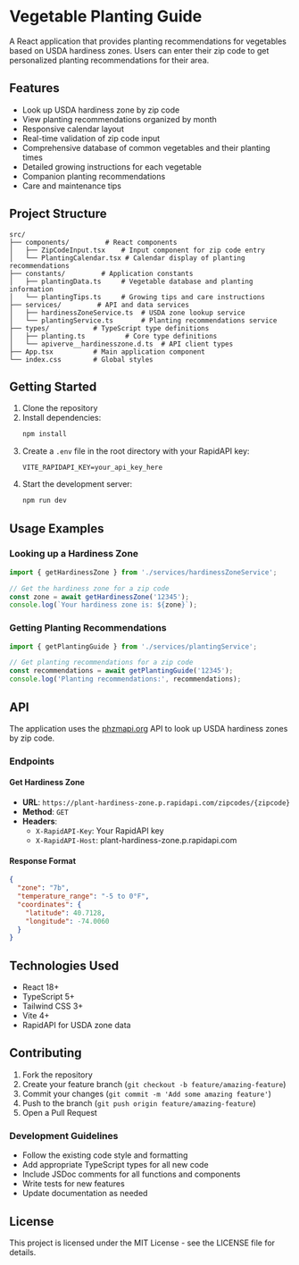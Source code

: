 # Vegetable Planting Guide

A React application that provides planting recommendations for vegetables based on USDA hardiness zones. Users can enter their zip code to get personalized planting recommendations for their area.

## Features

- Look up USDA hardiness zone by zip code
- View planting recommendations organized by month
- Responsive calendar layout
- Real-time validation of zip code input
- Comprehensive database of common vegetables and their planting times
- Detailed growing instructions for each vegetable
- Companion planting recommendations
- Care and maintenance tips

## Project Structure

```
src/
├── components/         # React components
│   ├── ZipCodeInput.tsx    # Input component for zip code entry
│   └── PlantingCalendar.tsx # Calendar display of planting recommendations
├── constants/         # Application constants
│   ├── plantingData.ts     # Vegetable database and planting information
│   └── plantingTips.ts     # Growing tips and care instructions
├── services/         # API and data services
│   ├── hardinessZoneService.ts  # USDA zone lookup service
│   └── plantingService.ts       # Planting recommendations service
├── types/           # TypeScript type definitions
│   ├── planting.ts          # Core type definitions
│   └── apiverve__hardinesszone.d.ts  # API client types
├── App.tsx          # Main application component
└── index.css        # Global styles
```

## Getting Started

1. Clone the repository
2. Install dependencies:
   ```bash
   npm install
   ```
3. Create a `.env` file in the root directory with your RapidAPI key:
   ```
   VITE_RAPIDAPI_KEY=your_api_key_here
   ```
4. Start the development server:
   ```bash
   npm run dev
   ```

## Usage Examples

### Looking up a Hardiness Zone
```typescript
import { getHardinessZone } from './services/hardinessZoneService';

// Get the hardiness zone for a zip code
const zone = await getHardinessZone('12345');
console.log(`Your hardiness zone is: ${zone}`);
```

### Getting Planting Recommendations
```typescript
import { getPlantingGuide } from './services/plantingService';

// Get planting recommendations for a zip code
const recommendations = await getPlantingGuide('12345');
console.log('Planting recommendations:', recommendations);
```

## API

The application uses the [phzmapi.org](https://phzmapi.org/) API to look up USDA hardiness zones by zip code.

### Endpoints

#### Get Hardiness Zone
- **URL**: `https://plant-hardiness-zone.p.rapidapi.com/zipcodes/{zipcode}`
- **Method**: `GET`
- **Headers**:
  - `X-RapidAPI-Key`: Your RapidAPI key
  - `X-RapidAPI-Host`: plant-hardiness-zone.p.rapidapi.com

#### Response Format
```json
{
  "zone": "7b",
  "temperature_range": "-5 to 0°F",
  "coordinates": {
    "latitude": 40.7128,
    "longitude": -74.0060
  }
}
```

## Technologies Used

- React 18+
- TypeScript 5+
- Tailwind CSS 3+
- Vite 4+
- RapidAPI for USDA zone data

## Contributing

1. Fork the repository
2. Create your feature branch (`git checkout -b feature/amazing-feature`)
3. Commit your changes (`git commit -m 'Add some amazing feature'`)
4. Push to the branch (`git push origin feature/amazing-feature`)
5. Open a Pull Request

### Development Guidelines

- Follow the existing code style and formatting
- Add appropriate TypeScript types for all new code
- Include JSDoc comments for all functions and components
- Write tests for new features
- Update documentation as needed

## License

This project is licensed under the MIT License - see the LICENSE file for details. 